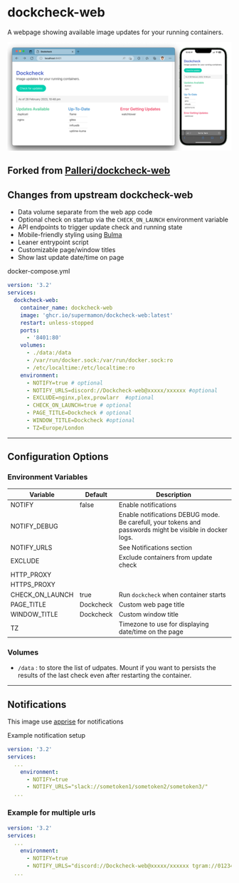 # dockcheck-web

A webpage showing available image updates for your running containers.

![side-by-side desktop and mobile screenshot of dockcheck-web](img/dockcheck-screenshot.png)

## Forked from [Palleri/dockcheck-web](https://github.com/Palleri/dockcheck-web)

## Changes from upstream dockcheck-web
* Data volume separate from the web app code
* Optional check on startup via the `CHECK_ON_LAUNCH` environment variable
* API endpoints to trigger update check and running state
* Mobile-friendly styling using [Bulma](https://bulma.io/)
* Leaner entrypoint script
* Customizable page/window titles
* Show last update date/time on page

docker-compose.yml
```yml
version: '3.2'
services:
  dockcheck-web:
    container_name: dockcheck-web
    image: 'ghcr.io/supermamon/dockcheck-web:latest'
    restart: unless-stopped
    ports:
      - '8401:80'
    volumes:
      - ./data:/data
      - /var/run/docker.sock:/var/run/docker.sock:ro
      - /etc/localtime:/etc/localtime:ro
    environment:
      - NOTIFY=true # optional
      - NOTIFY_URLS=discord://Dockcheck-web@xxxxx/xxxxxx #optional
      - EXCLUDE=nginx,plex,prowlarr  #optional
      - CHECK_ON_LAUNCH=true # optional
      - PAGE_TITLE=Dockcheck # optional
      - WINDOW_TITLE=Dockcheck #optional
      - TZ=Europe/London
```

---

## Configuration Options

### Environment Variables

| Variable        | Default   | Description                           |
| --------------- | --------- | ------------------------------------- |
| NOTIFY          | false     | Enable notifications                  |
| NOTIFY_DEBUG    |           | Enable notifications DEBUG mode. Be carefull, your tokens and passwords might be visible in docker logs. | 
| NOTIFY_URLS     |           | See Notifications section             |
| EXCLUDE         |           | Exclude containers from update check  |
| HTTP_PROXY      |           |                                       |
| HTTPS_PROXY     |           |                                       |
| CHECK_ON_LAUNCH | true      | Run `dockcheck` when container starts |
| PAGE_TITLE      | Dockcheck | Custom web page title                 |
| WINDOW_TITLE    | Dockcheck | Custom window title                   |
| TZ              |           | Timezone to use for displaying date/time on the page |

### Volumes

* `/data` : to store the list of udpates. Mount if you want to persists the results of the last check even after restarting the container.

---

## Notifications
This image use [apprise](https://github.com/caronc/apprise) for notifications


Example notification setup  
```yml
version: '3.2'
services:
  ...
    environment:
      - NOTIFY=true
      - NOTIFY_URLS="slack://sometoken1/sometoken2/sometoken3/"
  ...
```

### Example for multiple urls

```yml
version: '3.2'
services:
  ...
    environment:
      - NOTIFY=true
      - NOTIFY_URLS="discord://Dockcheck-web@xxxxx/xxxxxx tgram://0123456789:RandomLettersAndNumbers-2morestuff-123456789"
  ...
```
